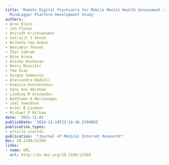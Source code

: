 ```yaml
---
title: 'Remote Digital Psychiatry for Mobile Mental Health Assessment and Therapy:
  MindLogger Platform Development Study'
authors:
- Arno Klein
- Jon Clucas
- Anirudh Krishnakumar
- Satrajit S Ghosh
- Wilhelm Van Auken
- Benjamin Thonet
- Ihor Sabram
- Nino Acuna
- Anisha Keshavan
- Henry Rossiter
- Yao Xiao
- Sergey Semenuta
- Alessandra Badioli
- Kseniia Konishcheva
- Sanu Ann Abraham
- Lindsay M Alexander
- Kathleen R Merikangas
- Joel Swendsen
- Ariel B Lindner
- Michael P Milham
date: '2021-11-01'
publishDate: '2024-12-19T23:16:36.570480Z'
publication_types:
- article-journal
publication: '*Journal of Medical Internet Research*'
doi: 10.2196/22369
links:
- name: URL
  url: http://dx.doi.org/10.2196/22369
---
```

